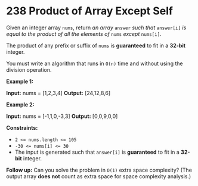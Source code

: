 # 238 Product of Array Except Self

Given an integer array `nums`, return _an array_ `answer` _such that_ `answer[i]` _is equal to the product of all the elements of_ `nums` _except_ `nums[i]`.

The product of any prefix or suffix of `nums` is **guaranteed** to fit in a **32-bit** integer.

You must write an algorithm that runs in `O(n)` time and without using the division operation.

**Example 1:**

**Input:** nums = \[1,2,3,4\]
**Output:** \[24,12,8,6\]

**Example 2:**

**Input:** nums = \[-1,1,0,-3,3\]
**Output:** \[0,0,9,0,0\]

**Constraints:**

-   `2 <= nums.length <= 105`
-   `-30 <= nums[i] <= 30`
-   The input is generated such that `answer[i]` is **guaranteed** to fit in a **32-bit** integer.

**Follow up:** Can you solve the problem in `O(1)` extra space complexity? (The output array **does not** count as extra space for space complexity analysis.)







